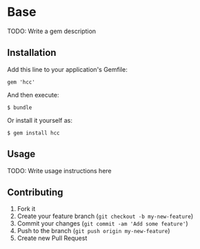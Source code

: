 # Base

TODO: Write a gem description

## Installation

Add this line to your application's Gemfile:

    gem 'hcc'

And then execute:

    $ bundle

Or install it yourself as:

    $ gem install hcc

## Usage

TODO: Write usage instructions here

## Contributing

1. Fork it
2. Create your feature branch (`git checkout -b my-new-feature`)
3. Commit your changes (`git commit -am 'Add some feature'`)
4. Push to the branch (`git push origin my-new-feature`)
5. Create new Pull Request
